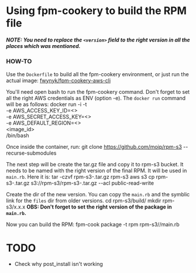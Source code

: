 # Using fpm-cookery to build the RPM file

##### NOTE: You need to replace the `<version>` field to the right version in all the places which was mentioned.  


### HOW-TO

Use the `Dockerfile` to build all the fpm-cookery environment, or just run the actual image: [fwynyk/fpm-cookery-aws-cli](https://hub.docker.com/r/fwynyk/fpm-cookery-aws-cli/)

You'll need open bash to run the fpm-cookery command. Don't forget to set all the right AWS credentials as ENV (option -e). The `docker run` command will be as follows:
	docker run -i -t \
	-e AWS_ACCESS_KEY_ID=<> \
	-e AWS_SECRET_ACCESS_KEY=<> \
	-e AWS_DEFAULT_REGION=<> \
	<image_id> \
	/bin/bash

Once inside the container, run:
	git clone https://github.com/moip/rpm-s3 --recurse-submodules

The next step will be create the tar.gz file and copy it to rpm-s3 bucket. It needs to be named with the right version of the final RPM. It will be used in `main.rb`. Here it is:
	tar -czvf rpm-s3-<version>.tar.gz rpm-s3
	aws s3 cp  rpm-s3-<version>.tar.gz s3://rpm-s3/rpm-s3-<version>.tar.gz --acl public-read-write	

Create the dir of the new version. You can copy the `main.rb` and the symblic link for the `files` dir from older versions.
	cd rpm-s3/build/
	mkdir rpm-s3/x.x.x
**OBS: Don't forget to set the right version of the package in `main.rb`.**

Now you can build the RPM:
	fpm-cook package -t rpm rpm-s3/<version>/main.rb


# TODO

* Check why post_install isn't working
